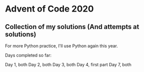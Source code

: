 # Advent of Code 2020
## Collection of my solutions (And attempts at solutions)

For more Python practice, I'll use Python again this year.

Days completed so far:

Day 1, both
Day 2, both
Day 3, both
Day 4, first part
Day 7, both